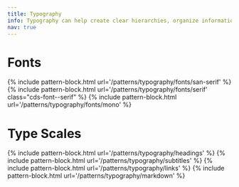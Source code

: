 ```yaml
---
title: Typography
info: Typography can help create clear hierarchies, organize information, and guide users through a product or experience. Websites need clear and consistent headings, highly legible body paragraphs, clear labels, and easy-to-use input fields. Our default typefaces are designed for legibility and can adapt to a variety of visual tones.
nav: true
---
```


# Fonts
{% include pattern-block.html url='/patterns/typography/fonts/san-serif' %}
{% include pattern-block.html url='/patterns/typography/fonts/serif' class="cds-font--serif" %}
{% include pattern-block.html url='/patterns/typography/fonts/mono' %}

# Type Scales
{% include pattern-block.html url='/patterns/typography/headings' %}
{% include pattern-block.html url='/patterns/typography/subtitles' %}
{% include pattern-block.html url='/patterns/typography/links' %}
{% include pattern-block.html url='/patterns/typography/markdown' %}
